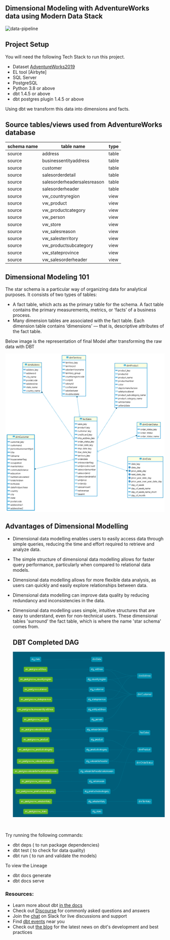 ## Dimensional Modeling with AdventureWorks data using Modern Data Stack  
![data-pipeline](https://github.com/jaswanth333/dbt-dimensional-modeling/assets/21081464/5cd1bbef-04a8-4f42-8708-efa732ae7028)
## Project Setup
You will need the following Tech Stack to run this project. 
- Dataset [AdventureWorks2019](https://learn.microsoft.com/en-us/sql/samples/adventureworks-install-configure?view=sql-server-ver16&tabs=ssms)
- EL tool [Airbyte]
- SQL Server
- PostgreSQL 
- Python 3.8 or above 
- dbt 1.4.5 or above
- dbt postgres plugin 1.4.5 or above

Using dbt we transform this data into dimensions and facts. 


## Source tables/views used from AdventureWorks database
| schema name 	| table name                   	| type  	|
|------------	|-----------------------------	|-------	|
| source     	| address                     	| table 	|
| source     	| businessentityaddress        	| table 	|
| source     	| customer                    	| table 	|
| source     	| salesorderdetail            	| table 	|
| source     	| salesorderheadersalesreason 	| table 	|
| source     	| salesorderheader            	| table 	|
| source     	| vw_countryregion            	| view  	|
| source     	| vw_product                  	| view  	|
| source     	| vw_productcategory          	| view  	|
| source     	| vw_person                   	| view  	|
| source     	| vw_store                    	| view  	|
| source     	| vw_salesreason              	| view  	|
| source     	| vw_salesterritory           	| view  	|
| source     	| vw_productsubcategory       	| view  	|
| source     	| vw_stateprovince            	| view  	|
| source     	| vw_salesorderheader          	| view  	|

## Dimensional Modeling 101
 The star schema is a particular way of organizing data for analytical purposes. It consists of two types of tables:
- A fact table, which acts as the primary table for the schema. A fact table contains the primary measurements, metrics, or ‘facts’ of a business process.
- Many dimension tables are associated with the fact table. Each dimension table contains ‘dimensions’ — that is, descriptive attributes of the fact table.

Below image is the representation of final Model after transforming the raw data with DBT

  ![image](AdventureWorks-source-mart.png)

## Advantages of Dimensional Modelling
- Dimensional data modelling enables users to easily access data through simple queries, reducing the time and effort required to retrieve and analyze data.
- The simple structure of dimensional data modelling allows for faster query performance, particularly when compared to relational data models.
- Dimensional data modelling allows for more flexible data analysis, as users can quickly and easily explore relationships between data.
- Dimensional data modelling can improve data quality by reducing redundancy and inconsistencies in the data.
- Dimensional data modelling uses simple, intuitive structures that are easy to understand, even for non-technical users.
  These dimensional tables 'surround' the fact table, which is where the name 'star schema' comes from.


  ## DBT Completed DAG
  ![image](data-lineage.png)
<br>

Try running the following commands:

- dbt deps ( to run package dependencies)
- dbt test ( to check for data quality)
- dbt run ( to run and validate the models)
  
To view the Lineage 

- dbt docs generate
- dbt docs serve


### Resources:
- Learn more about dbt [in the docs](https://docs.getdbt.com/docs/introduction)
- Check out [Discourse](https://discourse.getdbt.com/) for commonly asked questions and answers
- Join the [chat](https://community.getdbt.com/) on Slack for live discussions and support
- Find [dbt events](https://events.getdbt.com) near you
- Check out [the blog](https://blog.getdbt.com/) for the latest news on dbt's development and best practices

